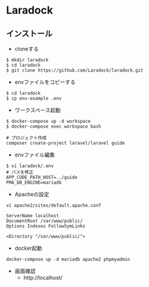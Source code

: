 # Laradock

## インストール

- cloneする
~~~
$ mkdir laradock
$ cd laradock
$ git clone https://github.com/Laradock/laradock.git
~~~

- envファイルをコピーする
~~~
$ cd laradock
$ cp env-example .env
~~~

- ワークスペース起動
~~~
$ docker-compose up -d workspace
$ docker-compose exec workspace bash

# プロジェクト作成
composer create-project laravel/laravel guide
~~~

- envファイル編集
~~~
$ vi laradock/.env
# パスを修正
APP_CODE_PATH_HOST=../guide
PMA_DB_ENGINE=mariadb
~~~

- Apacheの設定
~~~
vi apache2/sites/default.apache.conf

ServerName localhost
DocumentRoot /var/www/public/
Options Indexes FollowSymLinks

<Directory "/var/www/public/">
~~~

- docker起動
~~~
docker-compose up -d mariadb apache2 phpmyadmin
~~~

- 画面確認
  - http://localhost/
